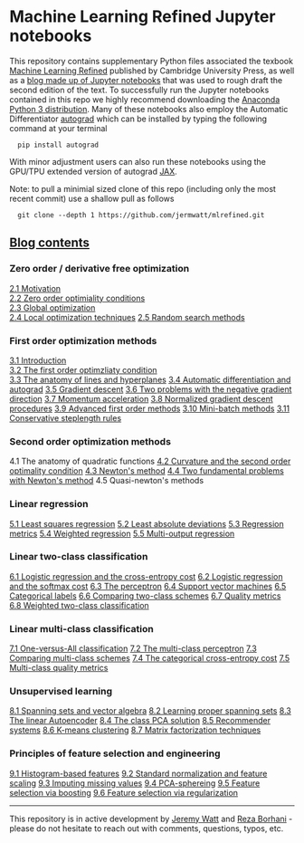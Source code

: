 # Machine Learning Refined Jupyter notebooks 

This repository contains supplementary Python files associated the texbook [Machine Learning Refined](http://www.mlrefined.com) published by Cambridge University Press, as well as a [blog made up of Jupyter notebooks](https://jermwatt.github.io/mlrefined/index.html) that was used to rough draft the second edition of the text.  To successfully run the Jupyter notebooks contained in this repo we highly recommend downloading the [Anaconda Python 3 distribution](https://www.anaconda.com/download/#macos).  Many of these notebooks also employ the Automatic Differentiator [autograd](https://github.com/HIPS/autograd) which can be installed by typing the following command at your terminal
      
      pip install autograd
      
With minor adjustment users can also run these notebooks using the GPU/TPU extended version of autograd  [JAX](https://github.com/google/jax).

Note: to pull a minimial sized clone of this repo (including only the most recent commit) use a shallow pull as follows
      
      git clone --depth 1 https://github.com/jermwatt/mlrefined.git
      
      
## [Blog contents](https://jermwatt.github.io/mlrefined/index.html)

### Zero order / derivative free optimization

[2.1  Motivation](https://jermwatt.github.io/mlrefined/blog_posts/2_Zero_order_methods/2_0_Motivation.html)  
[2.2 Zero order optimiality conditions](https://jermwatt.github.io/mlrefined/blog_posts/2_Zero_order_methods/2_1_Zero.html)  
[2.3 Global optimization](https://jermwatt.github.io/mlrefined/blog_posts/2_Zero_order_methods/2_2_Global.html)    
[2.4 Local optimization techniques](https://jermwatt.github.io/mlrefined/blog_posts/2_Zero_order_methods/2_3_Local.html) 
[2.5 Random search methods](https://jermwatt.github.io/mlrefined/blog_posts/2_Zero_order_methods/2_4_Random.html)
 
### First order optimization methods

[3.1 Introduction](https://jermwatt.github.io/mlrefined/blog_posts/3_First_order_methods/3_0_Introduction.html)   
[3.2 The first order optimzliaty condition](https://jermwatt.github.io/mlrefined/blog_posts/3_First_order_methods/3_1_First.html)  
[3.3 The anatomy of lines and hyperplanes](https://jermwatt.github.io/mlrefined/blog_posts/3_First_order_methods/3_2_Hyperplane.html) 
[3.4 Automatic differentiation and autograd](https://jermwatt.github.io/mlrefined/blog_posts/3_First_order_methods/3_4_Automatic.html) 
[3.5 Gradient descent](https://jermwatt.github.io/mlrefined/blog_posts/3_First_order_methods/3_5_Descent.html) 
[3.6 Two problems with the negative gradient direction](https://jermwatt.github.io/mlrefined/blog_posts/3_First_order_methods/3_6_Problems.html) 
[3.7 Momentum acceleration](https://jermwatt.github.io/mlrefined/blog_posts/3_First_order_methods/3_7_Momentum.html) 
[3.8 Normalized gradient descent procedures](https://jermwatt.github.io/mlrefined/blog_posts/3_First_order_methods/3_8_Normalized.html) 
[3.9 Advanced first order methods](https://jermwatt.github.io/mlrefined/blog_posts/3_First_order_methods/3_9_Advanced.html) 
[3.10 Mini-batch methods](https://jermwatt.github.io/mlrefined/blog_posts/3_First_order_methods/3_10_Minibatch.html) 
[3.11 Conservative steplength rules](https://jermwatt.github.io/mlrefined/blog_posts/3_First_order_methods/3_11_Conservative.html)

### Second order optimization methods

4.1  The anatomy of quadratic functions 
[4.2 Curvature and the second order optimality condition](https://jermwatt.github.io/mlrefined/blog_posts/4_Second_order_methods/4_2_Second.html) 
[4.3 Newton's method](https://jermwatt.github.io/mlrefined/blog_posts/4_Second_order_methods/4_3_Newtons.html) 
[4.4 Two fundamental problems with Newton's method](https://jermwatt.github.io/mlrefined/blog_posts/4_Second_order_methods/4_4_Problems.html) 
4.5 Quasi-newton's methods 

### Linear regression
[5.1 Least squares regression](https://jermwatt.github.io/mlrefined/blog_posts/5_Linear_regression/5_1_Least.html) 
[5.2 Least absolute deviations](https://jermwatt.github.io/mlrefined/blog_posts/5_Linear_regression/5_2_Absolute.html) 
[5.3 Regression metrics](https://jermwatt.github.io/mlrefined/blog_posts/5_Linear_regression/5_3_Metrics.html) 
[5.4 Weighted regression](https://jermwatt.github.io/mlrefined/blog_posts/5_Linear_regression/5_4_Weighted.html) 
[5.5 Multi-output regression](https://jermwatt.github.io/mlrefined/blog_posts/5_Linear_regression/5_5_Multi.html)

### Linear two-class classification

[6.1 Logistic regression and the cross-entropy cost](https://jermwatt.github.io/mlrefined/blog_posts/6_Linear_twoclass_classification/6_1_Cross_entropy.html) 
[6.2 Logistic regression and the softmax cost](https://jermwatt.github.io/mlrefined/blog_posts/6_Linear_twoclass_classification/6_2_Softmax.html) 
[6.3 The perceptron](https://jermwatt.github.io/mlrefined/blog_posts/6_Linear_twoclass_classification/6_3_Perceptron.html) 
[6.4 Support vector machines](https://jermwatt.github.io/mlrefined/blog_posts/6_Linear_twoclass_classification/6_4_SVMs.html) 
[6.5 Categorical labels](https://jermwatt.github.io/mlrefined/blog_posts/6_Linear_twoclass_classification/6_5_Categorical.html) 
[6.6 Comparing two-class schemes](https://jermwatt.github.io/mlrefined/blog_posts/6_Linear_twoclass_classification/6_6_Comparison.html) 
[6.7 Quality metrics](https://jermwatt.github.io/mlrefined/blog_posts/6_Linear_twoclass_classification/6_7_Metrics.html) 
[6.8 Weighted two-class classification](https://jermwatt.github.io/mlrefined/blog_posts/6_Linear_twoclass_classification/6_8_Weighted.html)

### Linear multi-class classification

[7.1 One-versus-All classification](https://jermwatt.github.io/mlrefined/blog_posts/7_Linear_multiclass_classification/7_1_OvA.html) 
[7.2 The multi-class perceptron](https://jermwatt.github.io/mlrefined/blog_posts/7_Linear_multiclass_classification/7_2_Perceptron.html) 
[7.3 Comparing multi-class schemes](https://jermwatt.github.io/mlrefined/blog_posts/7_Linear_multiclass_classification/7_3_Comparison.html) 
[7.4 The categorical cross-entropy cost](https://jermwatt.github.io/mlrefined/blog_posts/7_Linear_multiclass_classification/7_4_Categorical.html) 
[7.5 Multi-class quality metrics](https://jermwatt.github.io/mlrefined/blog_posts/7_Linear_multiclass_classification/7_5_Metrics.html)


### Unsupervised learning

[8.1 Spanning sets and vector algebra](https://jermwatt.github.io/mlrefined/blog_posts/8_Linear_unsupervised_learning/8_1_Spanning.html) 
[8.2 Learning proper spanning sets](https://jermwatt.github.io/mlrefined/blog_posts/8_Linear_unsupervised_learning/8_2_PCA.html) 
[8.3 The linear Autoencoder](https://jermwatt.github.io/mlrefined/blog_posts/8_Linear_unsupervised_learning/8_3_Autoencoder.html) 
[8.4 The class PCA solution](https://jermwatt.github.io/mlrefined/blog_posts/8_Linear_unsupervised_learning/8_4_Classic.html) 
[8.5 Recommender systems](https://jermwatt.github.io/mlrefined/blog_posts/8_Linear_unsupervised_learning/8_5_Recommender.html) 
[8.6 K-means clustering](https://jermwatt.github.io/mlrefined/blog_posts/8_Linear_unsupervised_learning/8_6_Kmeans.html) 
[8.7 Matrix factorization techniques](https://jermwatt.github.io/mlrefined/blog_posts/8_Linear_unsupervised_learning/8_7_Factorization.html)

### Principles of feature selection and engineering

[9.1 Histogram-based features](https://jermwatt.github.io/mlrefined/blog_posts/9_Feature_engineer_select/9_1_Histogram.html) 
[9.2 Standard normalization and feature scaling](https://jermwatt.github.io/mlrefined/blog_posts/9_Feature_engineer_select/9_2_Scaling.html) 
[9.3 Imputing missing values](https://jermwatt.github.io/mlrefined/blog_posts/9_Feature_engineer_select/9_3_Cleaning.html) 
[9.4 PCA-sphereing](https://jermwatt.github.io/mlrefined/blog_posts/9_Feature_engineer_select/9_4_PCA_sphereing.html) 
[9.5 Feature selection via boosting](https://jermwatt.github.io/mlrefined/blog_posts/9_Feature_engineer_select/9_5_Boosting.html) 
[9.6 Feature selection via regularization](https://jermwatt.github.io/mlrefined/blog_posts/9_Feature_engineer_select/9_6_Regularization.html)




--- 
This repository is in active development by [Jeremy Watt](mailto:jeremy@dgsix.com) and [Reza Borhani](mailto:reza@dgsix.com) - please do not hesitate to reach out with comments, questions, typos, etc.
